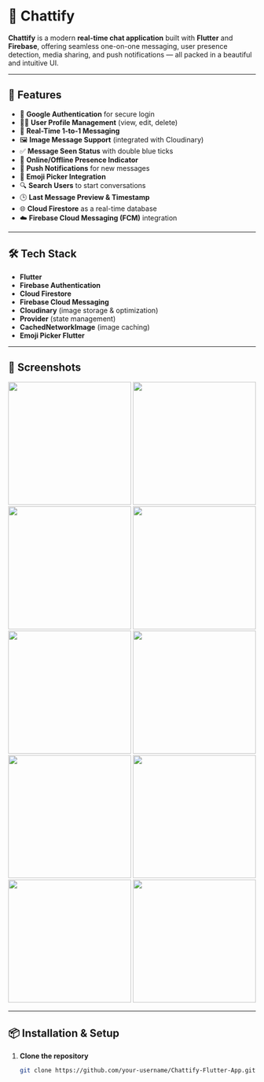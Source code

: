 # 💬 Chattify

**Chattify** is a modern **real-time chat application** built with **Flutter** and **Firebase**, offering seamless one-on-one messaging, user presence detection, media sharing, and push notifications — all packed in a beautiful and intuitive UI.

---

## 🚀 Features

- 🔐 **Google Authentication** for secure login
- 🧑‍💼 **User Profile Management** (view, edit, delete)
- 💬 **Real-Time 1-to-1 Messaging**
- 🖼️ **Image Message Support** (integrated with Cloudinary)
- ✅ **Message Seen Status** with double blue ticks
- 📡 **Online/Offline Presence Indicator**
- 🔔 **Push Notifications** for new messages
- 🧪 **Emoji Picker Integration**
- 🔍 **Search Users** to start conversations
- 🕒 **Last Message Preview & Timestamp**
- 🌐 **Cloud Firestore** as a real-time database
- ☁️ **Firebase Cloud Messaging (FCM)** integration

---

## 🛠️ Tech Stack

- **Flutter**
- **Firebase Authentication**
- **Cloud Firestore**
- **Firebase Cloud Messaging**
- **Cloudinary** (image storage & optimization)
- **Provider** (state management)
- **CachedNetworkImage** (image caching)
- **Emoji Picker Flutter**

---

## 📱 Screenshots

<p align="center">
  <img src="https://github.com/user-attachments/assets/8899562b-00c3-45ea-8ca3-17af4bcab9d1" width="250" />
  <img src="https://github.com/user-attachments/assets/d8aae710-7912-4605-b5b2-265a5757a45b" width="250" />
  <img src="https://github.com/user-attachments/assets/a9440afa-2748-4ad9-8145-d5a30682f2a2" width="250" />
  <img src="https://github.com/user-attachments/assets/34534b0a-25a6-4f51-92e6-b841f82118f2" width="250" />
  <img src="https://github.com/user-attachments/assets/78338b39-c299-4f09-8cf8-96659e5b2951" width="250" />
  <img src="https://github.com/user-attachments/assets/38855dfc-d365-4ebd-a576-a011773fd235" width="250" />
  <img src="https://github.com/user-attachments/assets/146331b6-b3bb-430e-b03b-c12a77974be3" width="250" />
  <img src="https://github.com/user-attachments/assets/4633a382-5a14-44bf-8280-e9f1555161ca" width="250" />
  <img src="https://github.com/user-attachments/assets/8745d810-1886-4a69-8301-f77742988553" width="250" />
    <img src="https://github.com/user-attachments/assets/965f1297-2253-4b37-adec-464b7a51bca1" width="250" />
 

</p>

---

## 📦 Installation & Setup

1. **Clone the repository**
   ```bash
   git clone https://github.com/your-username/Chattify-Flutter-App.git
